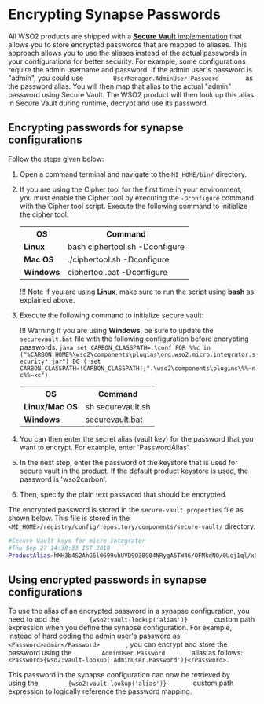 # Encrypting Synapse Passwords

All WSO2 products are shipped with a [**Secure Vault** implementation](../../references/security/customizing-secure-vault.md)
that allows you to store encrypted passwords that are mapped to aliases.
This approach allows you to use the aliases instead of the actual
passwords in your configurations for better security. For example, some
configurations require the admin username and password. If the admin
user's password is "admin", you could use `         UserManager.AdminUser.Password        ` as the password alias.
You will then map that alias to the actual "admin" password using Secure
Vault. The WSO2 product will then look up this alias in Secure Vault during runtime, decrypt and use its password.

## Encrypting passwords for synapse configurations

Follow the steps given below:

1.  Open a command terminal and navigate to the `MI_HOME/bin/` directory.
2.  If you are using the Cipher tool for the first time in your environment, you must enable the Cipher tool by 
executing the `-Dconfigure` command with the Cipher tool script. Execute the following command to initialize the 
cipher tool:

	<table>
		<tr>
			<th>OS</th>
			<th>Command</th>
		</tr>
		<tr>
        	<td><b>Linux</b></td>
        	<td>bash ciphertool.sh -Dconfigure</td>
        </tr>
		<tr>
			<td><b>Mac OS</b></td>
			<td>./ciphertool.sh -Dconfigure</td>
		</tr>
		<tr>
			<td><b>Windows</b></td>
			<td>ciphertool.bat -Dconfigure</td>
		</tr>
	</table>
	
    !!! Note 
        If you are using **Linux**, make sure to run the script using **bash** as explained above.

3.  Execute the following command to initialize secure vault:

	!!! Warning
	    If you are using **Windows**, be sure to update the `securevault.bat` file with the following configuration before  encrypting passwords.
		```java
		set CARBON_CLASSPATH=.\conf
		    FOR %%c in ("%CARBON_HOME%\wso2\components\plugins\org.wso2.micro.integrator.security*.jar") DO (
		    set CARBON_CLASSPATH=!CARBON_CLASSPATH!;".\wso2\components\plugins\%%~nc%%~xc")
		```

	<table>
		<tr>
			<th>OS</th>
			<th>Command</th>
		</tr>
		<tr>
			<td><b>Linux/Mac OS</b></td>
			<td>sh securevault.sh</td>
		</tr>
		<tr>
			<td><b>Windows</b></td>
			<td>securevault.bat </td>
		</tr>
	</table>
	
4.  You can then enter the secret alias (vault key) for the password that you want to encrypt. For example, enter 
'PasswordAlias'.
5.  In the next step, enter the password of the keystore that is used for secure vault in the product. If the default
 product keystore is used, the password is 'wso2carbon'.
6.  Then, specify the plain text password that should be encrypted.

The encrypted password is stored in the `secure-vault.properties` file as shown below. This file is stored in the `<MI_HOME>/registry/config/repository/components/secure-vault/` directory.

```bash
#Secure Vault keys for micro integrator
#Thu Sep 27 14:38:33 IST 2018
ProductAlias=hMH3b4S2AhG6l0699uhUVD9O38G04NRygA6TW46/OFMkdNO/0Ucj1ql/x9gCRKrR2TVLFYaM7Sx7E14dJ4IoOaIX9zql9ZxG9bF6ktG2rrktRGoB39BuaLIJ/wPYLoNT26bKr7QXj+NR16eQWlckn1f40Ru2zvE/2wG2smuQL7g67Ptw4DL800IaNYWW8vnhHfaeK+E5CgOKQnTDnwuDDodjiXsJh+2mu2l0KdgDPdxcSjb8uPVC1OubRymygqOJpzKg6Md1R42fGgKGBG9CP9pRj7hW95dVy9h23tHx22ejCrSoxIiEoQjAIIu2wVCBI7fY2HUKBUQOHhb+kenawA\=\=
```         

## Using encrypted passwords in synapse configurations

To use the alias of an encrypted password in a synapse configuration,
you need to add the `         {wso2:vault-lookup('alias')}        `
custom path expression when you define the synapse configuration. For
example, instead of hard coding the admin user's password as
`         <Password>admin</Password>        ` , you can encrypt and
store the password using the `         AdminUser.Password        ` alias
as follows:
`         <Password>{wso2:vault-lookup('AdminUser.Password')}</Password>.        `

This password in the synapse configuration can now be retrieved by
using the `         {wso2:vault-lookup('alias')}        ` custom path
expression to logically reference the password mapping.
